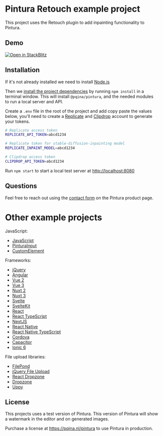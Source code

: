 # Pintura Retouch example project

This project uses the Retouch plugin to add inpainting functionality to Pintura.

## Demo

[![Open in StackBlitz](https://developer.stackblitz.com/img/open_in_stackblitz.svg)](https://stackblitz.com/github/pqina/pintura-example-feature-retouch?file=index.html)

## Installation

If it's not already installed we need to install [Node.js](https://nodejs.org)

Then we [install the project dependencies](https://nodejs.dev/en/learn/an-introduction-to-the-npm-package-manager/#introduction-to-npm) by running `npm install` in a terminal window. This will install `@pqina/pintura`, and the needed modules to run a local server and API.

Create a `.env` file in the root of the project and add copy paste the values below, you'll need to create a [Replicate](https://replicate.com) and [Clipdrop](https://clipdrop.co) account to generate your tokens.

```bash
# Replicate access token
REPLICATE_API_TOKEN=abcd1234

# Replicate token for stable-diffusion-inpainting model
REPLICATE_INPAINT_MODEL=abcd1234

# Clipdrop access token
CLIPDROP_API_TOKEN=abcd1234
```

Run `npm start` to start a local test server at [http://localhost:8080](http://localhost:8080)

## Questions

Feel free to reach out using the [contact form](https://pqina.nl/pintura/contact/) on the Pintura product page.

# Other example projects

JavaScript:

-   [JavaScript](https://github.com/pqina/pintura-example-javascript)
-   [PinturaInput](https://github.com/pqina/pintura-example-pintura-input)
-   [CustomElement](https://github.com/pqina/pintura-example-custom-element)

Frameworks:

-   [jQuery](https://github.com/pqina/pintura-example-jquery)
-   [Angular](https://github.com/pqina/pintura-example-angular)
-   [Vue 2](https://github.com/pqina/pintura-example-vue-2)
-   [Vue 3](https://github.com/pqina/pintura-example-vue-3)
-   [Nuxt 2](https://github.com/pqina/pintura-example-nuxt-2)
-   [Nuxt 3](https://github.com/pqina/pintura-example-nuxt-3)
-   [Svelte](https://github.com/pqina/pintura-example-svelte)
-   [SvelteKit](https://github.com/pqina/pintura-example-sveltekit)
-   [React](https://github.com/pqina/pintura-example-react)
-   [React TypeScript](https://github.com/pqina/pintura-example-react-typescript)
-   [NextJS](https://github.com/pqina/pintura-example-nextjs)
-   [React Native](https://github.com/pqina/pintura-example-react-native)
-   [React Native TypeScript](https://github.com/pqina/pintura-example-react-native-typescript)
-   [Cordova](https://github.com/pqina/pintura-example-cordova)
-   [Capacitor](https://github.com/pqina/pintura-example-capacitor)
-   [Ionic 6](https://github.com/pqina/pintura-example-ionic-6)

File upload libraries:

-   [FilePond](https://github.com/pqina/pintura-example-filepond)
-   [jQuery File Upload](https://github.com/pqina/pintura-example-jquery-file-upload)
-   [React Dropzone](https://github.com/pqina/pintura-example-react-dropzone)
-   [Dropzone](https://github.com/pqina/pintura-example-dropzone)
-   [Uppy](https://github.com/pqina/pintura-example-uppy)

## License

This projects uses a test version of Pintura. This version of Pintura will show a watermark in the editor and on generated images.

Purchase a license at https://pqina.nl/pintura to use Pintura in production.
